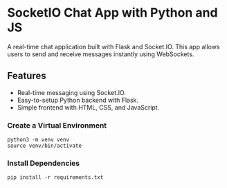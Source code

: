 # SocketIO Chat App with Python and JS
A real-time chat application built with Flask and Socket.IO. This app allows users to send and receive messages instantly using WebSockets.

## Features

- Real-time messaging using Socket.IO.
- Easy-to-setup Python backend with Flask.
- Simple frontend with HTML, CSS, and JavaScript.


### Create a Virtual Environment
```
python3 -m venv venv
source venv/bin/activate 

```
### Install Dependencies

```
pip install -r requirements.txt
```